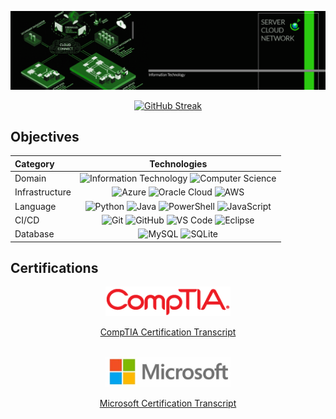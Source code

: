 ![gitbub_cover](assets/gitbub_cover.png)


<div align="center">
  <a href="https://git.io/streak-stats">
    <img src="http://github-readme-streak-stats.herokuapp.com?user=broadcomms&theme=whatsapp-light2" alt="GitHub Streak"/>
  </a>
</div>


## Objectives
<div align="center">

|Category                    |Technologies                                                                                                                                                                                                                                                                                                                                                                                                                                       |
|:---------------------------|:------------------------------------------------------------------------------------------------------------------------------------------------------------------------------------------------------------------------------------------------------------------------------------------------------------------------------------------------------------------------------------------------------------------------------------------------:|
|Domain      | ![Information Technology](https://img.shields.io/badge/Information%20Technology-00427E?style=flat&logo=it&logoColor=white) ![Computer Science](https://img.shields.io/badge/Computer%20Science-6A1B9A?style=flat&logo=computerscience&logoColor=white)                                                                                                                                                                        |
| Infrastructure         | ![Azure](https://img.shields.io/badge/Microsoft%20Azure-0089D6?style=flat&logo=microsoft-azure&logoColor=white) ![Oracle Cloud](https://img.shields.io/badge/Oracle%20Cloud-F80000?style=flat&logo=oracle&logoColor=white) ![AWS](https://img.shields.io/badge/Amazon%20AWS-232F3E?style=flat&logo=amazon-aws&logoColor=white)                                                                                       |
| Language              | ![Python](https://img.shields.io/badge/Python-3670A0?style=flat&logo=python&logoColor=ffdd54) ![Java](https://img.shields.io/badge/Java-ED8B00?style=flat&logo=java&logoColor=white) ![PowerShell](https://img.shields.io/badge/PowerShell-5391FE?style=flat&logo=powershell&logoColor=white) ![JavaScript](https://img.shields.io/badge/JavaScript-F7DF1E?style=flat&logo=javascript&logoColor=black)      |
| CI/CD              | ![Git](https://img.shields.io/badge/Git-F05032?style=flat&logo=git&logoColor=white) ![GitHub](https://img.shields.io/badge/GitHub-181717?style=flat&logo=github&logoColor=white) ![VS Code](https://img.shields.io/badge/VS%20Code-007ACC?style=flat&logo=visualstudiocode&logoColor=white) ![Eclipse](https://img.shields.io/badge/Eclipse-2C2255?style=flat&logo=eclipse&logoColor=white)                 |
| Database             | ![MySQL](https://img.shields.io/badge/MySQL-4479A1?style=flat&logo=mysql&logoColor=white) ![SQLite](https://img.shields.io/badge/SQLite-003B57?style=flat&logo=sqlite&logoColor=white)                                                                                                                                                                                                                                        |

</div>

## Certifications
<div align="center">

<img src="assets/CompTIA.png" alt="drawing" width="200"/>

[CompTIA Certification Transcript](https://www.certmetrics.com/comptia/public/transcript.aspx?transcript=8BLN2ZH2EB11129T)

<br>


<img src="assets/Microsoft.jpeg" alt="drawing" width="200"/>

[Microsoft Certification Transcript](https://learn.microsoft.com/en-ca/users/patrickndille/transcript/d9wrwtkn05nzeyj)

</div>
